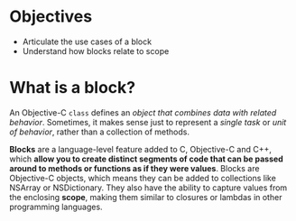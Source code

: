 # Objectives
* Articulate the use cases of a block
* Understand how blocks relate to scope

# What is a block?

An Objective-C `class` defines an *object that combines data with related behavior*. Sometimes, it makes sense just to represent a *single task* or *unit of behavior*, rather than a collection of methods.

**Blocks** are a language-level feature added to C, Objective-C and C++, which **allow you to create distinct segments of code that can be passed around to methods or functions as if they were values**. Blocks are Objective-C objects, which means they can be added to collections like NSArray or NSDictionary. They also have the ability to capture values from the enclosing **scope**, making them similar to closures or lambdas in other programming languages.
